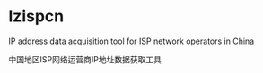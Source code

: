 # lzispcn
IP address data acquisition tool for ISP network operators in China

中国地区ISP网络运营商IP地址数据获取工具
